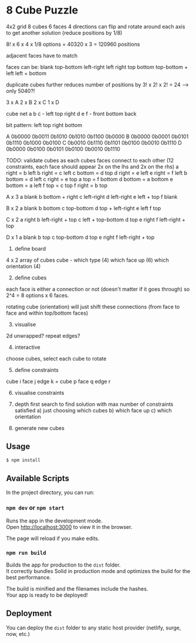# 8 Cube Puzzle

4x2 grid
8 cubes
6 faces
4 directions
can flip and rotate around each axis to get another solution (reduce positions by 1/8)

8! x 6 x 4 x 1/8 options = 40320 x 3 = 120960 positions

adjacent faces have to match

faces can be:
blank
top-bottom
left-right
left
right
top
bottom
top-bottom + left
left + bottom

duplicate cubes further reduces number of positions by 3! x 2! x 2! = 24 --> only 5040?!

3 x A
2 x B
2 x C
1 x D

cube net
a b c        - left top right
    d e f    -          front bottom back

bit pattern: left top right bottom

A 0b0000 0b0011 0b1010 0b1010 0b1100 0b0000
B 0b0000 0b0001 0b0101 0b1110 0b1000 0b0100
C 0b0010 0b1110 0b1101 0b0100 0b0010 0b1110
D 0b0000 0b0100 0b0101 0b0100 0b0010 0b1110

TODO: validate cubes as each cubes faces connect to each other
(12 constraints, each face should appear 2x on the lhs and 2x on the rhs)
a right = b left
b right = c left
c bottom = d top
d right = e left
e right = f left
b bottom = d left
c right = e top
a top = f bottom
d bottom = a bottom
e bottom = a left
f top = c top
f right = b top


A x 3
a blank
b bottom + right
c left-right
d left-right
e left + top
f blank

B x 2
a blank
b bottom
c top-bottom
d top + left-right
e left
f top

C x 2
a right
b left-right + top
c left + top-bottom
d top
e right
f left-right + top

D x 1
a blank
b top
c top-bottom
d top
e right
f left-right + top


1. define board

4 x 2 array of cubes
cube - which type (4) which face up (6) which orientation (4)

2. define cubes

each face is either a connection or not (doesn't matter if it goes through) so 2^4 = 8 options x 6 faces.

rotating cube (orientation) will just shift these connections (from face to face and within top/bottom faces)

3. visualise

2d unwrapped? repeat edges?

4. interactive

choose cubes, select each cube to rotate

5. define constraints

cube i face j edge k = cube p face q edge r

6. visualise constraints

7. depth first search to find solution with max number of constraints satisfied
a) just choosing which cubes
b) which face up
c) which orientation

8. generate new cubes

## Usage

```bash
$ npm install
```

## Available Scripts

In the project directory, you can run:

### `npm dev` or `npm start`

Runs the app in the development mode.<br>
Open [http://localhost:3000](http://localhost:3000) to view it in the browser.

The page will reload if you make edits.<br>

### `npm run build`

Builds the app for production to the `dist` folder.<br>
It correctly bundles Solid in production mode and optimizes the build for the best performance.

The build is minified and the filenames include the hashes.<br>
Your app is ready to be deployed!

## Deployment

You can deploy the `dist` folder to any static host provider (netlify, surge, now, etc.)
